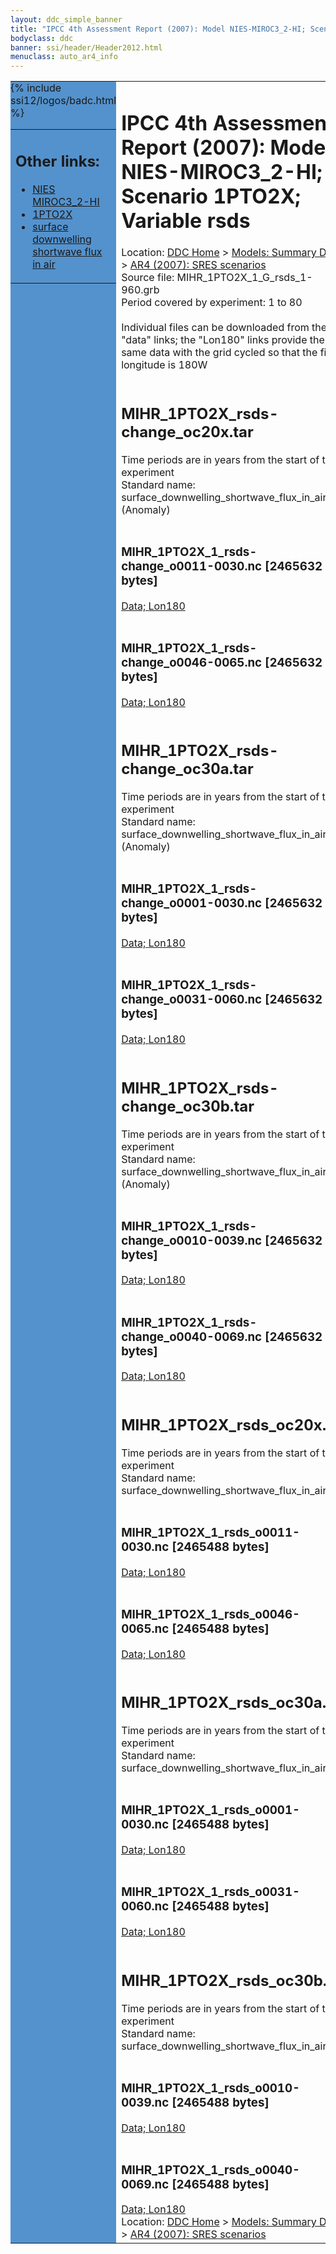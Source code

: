 ```yaml
---
layout: ddc_simple_banner
title: "IPCC 4th Assessment Report (2007): Model NIES-MIROC3_2-HI; Scenario 1PTO2X; Variable rsds"
bodyclass: ddc
banner: ssi/header/Header2012.html
menuclass: auto_ar4_info
---
```



<table width="100%" border="0" cellspacing="0" cellpadding="0" style="border-collapse: collapse;">
<tr style="margin:0;padding:0;border:0;">
<td style="margin:0;padding:0;border:0;height:1pt;width:150pt;background:#5492CD;" valign="top" >

<div id="lh-col2" class="auto_ar4_info">
<table class="menumain" bgcolor="#5492CD" cellspacing="0" width="100%" border="0">
<tr><td>
<h2> Other links:</h2>
<ul>
<li><a href="/auto/ar4/model-NIES-MIROC3_2-HI.html">NIES<br/>MIROC3_2-HI</a></li>
<li><a href="/auto/ar4/scenario-1PTO2X.html">1PTO2X</a></li>
<li><a href="/auto/ar4/var-surface_downwelling_shortwave_flux_in_air.html">surface downwelling<br/> shortwave flux in air</a></li>
</ul>
</td></tr>
{% include ssi12/logos/badc.html %}
</table>
</div>
</td>
<td><h1>IPCC 4th Assessment Report (2007): Model NIES-MIROC3_2-HI; Scenario 1PTO2X; Variable rsds</h1>

<!-- Breadcrumb1 -->
<div id="breadcrumb1" align="left">
Location: <a href="/index.html">DDC Home</a> > <a href="/sim/gcm_clim/">Models: Summary Data</a>
> <a href="/sim/gcm_clim/SRES_AR4/index.html">AR4 (2007): SRES scenarios</a>
</div>
<!-- End of Breadcrumb1 -->Source file: MIHR_1PTO2X_1_G_rsds_1-960.grb
<br/>
Period covered by experiment: 1 to 80<br/>
<br/>Individual files can be downloaded from the "data" links; the "Lon180" links provide the same data
         with the grid cycled so that the first longitude is 180W<br/>
<br/><h2>MIHR_1PTO2X_rsds-change_oc20x.tar</h2>
Time periods are in years from the start of the experiment<br/>
Standard name: surface_downwelling_shortwave_flux_in_air (Anomaly)<br>
<br/><h3>MIHR_1PTO2X_1_rsds-change_o0011-0030.nc [2465632 bytes]</h3>
<a href="http://apps.ipcc-data.org/cgi-bin/downl/ar4_nc/rsds/MIHR_1PTO2X_1_rsds-change_o0011-0030.nc">Data; </a><a href="http://apps.ipcc-data.org/cgi-bin/downl/ar4_nc/rsds/MIHR_1PTO2X_1_rsds-change_o0011-0030.cyto180.nc"> Lon180</a><br/>
<br/><h3>MIHR_1PTO2X_1_rsds-change_o0046-0065.nc [2465632 bytes]</h3>
<a href="http://apps.ipcc-data.org/cgi-bin/downl/ar4_nc/rsds/MIHR_1PTO2X_1_rsds-change_o0046-0065.nc">Data; </a><a href="http://apps.ipcc-data.org/cgi-bin/downl/ar4_nc/rsds/MIHR_1PTO2X_1_rsds-change_o0046-0065.cyto180.nc"> Lon180</a><br/>
<br/><h2>MIHR_1PTO2X_rsds-change_oc30a.tar</h2>
Time periods are in years from the start of the experiment<br/>
Standard name: surface_downwelling_shortwave_flux_in_air (Anomaly)<br>
<br/><h3>MIHR_1PTO2X_1_rsds-change_o0001-0030.nc [2465632 bytes]</h3>
<a href="http://apps.ipcc-data.org/cgi-bin/downl/ar4_nc/rsds/MIHR_1PTO2X_1_rsds-change_o0001-0030.nc">Data; </a><a href="http://apps.ipcc-data.org/cgi-bin/downl/ar4_nc/rsds/MIHR_1PTO2X_1_rsds-change_o0001-0030.cyto180.nc"> Lon180</a><br/>
<br/><h3>MIHR_1PTO2X_1_rsds-change_o0031-0060.nc [2465632 bytes]</h3>
<a href="http://apps.ipcc-data.org/cgi-bin/downl/ar4_nc/rsds/MIHR_1PTO2X_1_rsds-change_o0031-0060.nc">Data; </a><a href="http://apps.ipcc-data.org/cgi-bin/downl/ar4_nc/rsds/MIHR_1PTO2X_1_rsds-change_o0031-0060.cyto180.nc"> Lon180</a><br/>
<br/><h2>MIHR_1PTO2X_rsds-change_oc30b.tar</h2>
Time periods are in years from the start of the experiment<br/>
Standard name: surface_downwelling_shortwave_flux_in_air (Anomaly)<br>
<br/><h3>MIHR_1PTO2X_1_rsds-change_o0010-0039.nc [2465632 bytes]</h3>
<a href="http://apps.ipcc-data.org/cgi-bin/downl/ar4_nc/rsds/MIHR_1PTO2X_1_rsds-change_o0010-0039.nc">Data; </a><a href="http://apps.ipcc-data.org/cgi-bin/downl/ar4_nc/rsds/MIHR_1PTO2X_1_rsds-change_o0010-0039.cyto180.nc"> Lon180</a><br/>
<br/><h3>MIHR_1PTO2X_1_rsds-change_o0040-0069.nc [2465632 bytes]</h3>
<a href="http://apps.ipcc-data.org/cgi-bin/downl/ar4_nc/rsds/MIHR_1PTO2X_1_rsds-change_o0040-0069.nc">Data; </a><a href="http://apps.ipcc-data.org/cgi-bin/downl/ar4_nc/rsds/MIHR_1PTO2X_1_rsds-change_o0040-0069.cyto180.nc"> Lon180</a><br/>
<br/><h2>MIHR_1PTO2X_rsds_oc20x.tar</h2>
Time periods are in years from the start of the experiment<br/>
Standard name: surface_downwelling_shortwave_flux_in_air<br>
<br/><h3>MIHR_1PTO2X_1_rsds_o0011-0030.nc [2465488 bytes]</h3>
<a href="http://apps.ipcc-data.org/cgi-bin/downl/ar4_nc/rsds/MIHR_1PTO2X_1_rsds_o0011-0030.nc">Data; </a><a href="http://apps.ipcc-data.org/cgi-bin/downl/ar4_nc/rsds/MIHR_1PTO2X_1_rsds_o0011-0030.cyto180.nc"> Lon180</a><br/>
<br/><h3>MIHR_1PTO2X_1_rsds_o0046-0065.nc [2465488 bytes]</h3>
<a href="http://apps.ipcc-data.org/cgi-bin/downl/ar4_nc/rsds/MIHR_1PTO2X_1_rsds_o0046-0065.nc">Data; </a><a href="http://apps.ipcc-data.org/cgi-bin/downl/ar4_nc/rsds/MIHR_1PTO2X_1_rsds_o0046-0065.cyto180.nc"> Lon180</a><br/>
<br/><h2>MIHR_1PTO2X_rsds_oc30a.tar</h2>
Time periods are in years from the start of the experiment<br/>
Standard name: surface_downwelling_shortwave_flux_in_air<br>
<br/><h3>MIHR_1PTO2X_1_rsds_o0001-0030.nc [2465488 bytes]</h3>
<a href="http://apps.ipcc-data.org/cgi-bin/downl/ar4_nc/rsds/MIHR_1PTO2X_1_rsds_o0001-0030.nc">Data; </a><a href="http://apps.ipcc-data.org/cgi-bin/downl/ar4_nc/rsds/MIHR_1PTO2X_1_rsds_o0001-0030.cyto180.nc"> Lon180</a><br/>
<br/><h3>MIHR_1PTO2X_1_rsds_o0031-0060.nc [2465488 bytes]</h3>
<a href="http://apps.ipcc-data.org/cgi-bin/downl/ar4_nc/rsds/MIHR_1PTO2X_1_rsds_o0031-0060.nc">Data; </a><a href="http://apps.ipcc-data.org/cgi-bin/downl/ar4_nc/rsds/MIHR_1PTO2X_1_rsds_o0031-0060.cyto180.nc"> Lon180</a><br/>
<br/><h2>MIHR_1PTO2X_rsds_oc30b.tar</h2>
Time periods are in years from the start of the experiment<br/>
Standard name: surface_downwelling_shortwave_flux_in_air<br>
<br/><h3>MIHR_1PTO2X_1_rsds_o0010-0039.nc [2465488 bytes]</h3>
<a href="http://apps.ipcc-data.org/cgi-bin/downl/ar4_nc/rsds/MIHR_1PTO2X_1_rsds_o0010-0039.nc">Data; </a><a href="http://apps.ipcc-data.org/cgi-bin/downl/ar4_nc/rsds/MIHR_1PTO2X_1_rsds_o0010-0039.cyto180.nc"> Lon180</a><br/>
<br/><h3>MIHR_1PTO2X_1_rsds_o0040-0069.nc [2465488 bytes]</h3>
<a href="http://apps.ipcc-data.org/cgi-bin/downl/ar4_nc/rsds/MIHR_1PTO2X_1_rsds_o0040-0069.nc">Data; </a><a href="http://apps.ipcc-data.org/cgi-bin/downl/ar4_nc/rsds/MIHR_1PTO2X_1_rsds_o0040-0069.cyto180.nc"> Lon180</a><br/>
<!-- Breadcrumb2 -->
<div id="breadcrumb2" align="left">
Location: <a href="/index.html">DDC Home</a> > <a href="/sim/gcm_clim/">Models: Summary Data</a>
> <a href="/sim/gcm_clim/SRES_AR4/index.html">AR4 (2007): SRES scenarios</a>
</div>
<!-- End of Breadcrumb2 --></td></tr></table>
